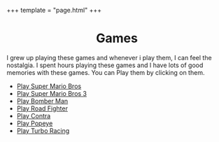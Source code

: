 +++
template = "page.html"
+++

<center>
<h1>Games</h1>
</center>

I grew up playing these games and whenever i play them, I can feel the nostalgia. I spent hours playing these games and I have lots of good memories with these games. You can Play them by clicking on them.

- [Play Super Mario Bros](/games/super-mario.html)
- [Play Super Mario Bros 3](/games/mario3.html)
- [Play Bomber Man](/games/bomberman.html)
- [Play Road Fighter](/games/road-fighter.html)
- [Play Contra](/games/contra.html)
- [Play Popeye](/games/popeye.html)
- [Play Turbo Racing](/games/turbo-racing.html)